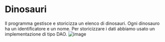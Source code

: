 # Dinosauri
Il programma gestisce e storicizza un elenco di dinosauri. Ogni dinosauro ha un identificatore e un nome. Per storicizzare i dati abbiamo usato un implementazione di tipo DAO.
![image](https://github.com/user-attachments/assets/2950da83-1266-4971-bff7-d3dea565571c)
